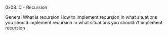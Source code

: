 0x08. C - Recursion

General
What is recursion
How to implement recursion
In what situations you should implement recursion
In what situations you shouldn’t implement recursion